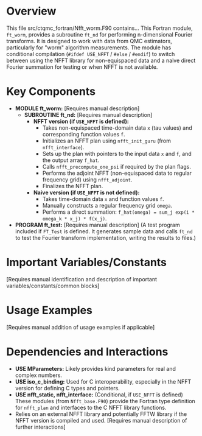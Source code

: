 # Overview

This file src/ctqmc_fortran/Nfft_worm.F90 contains...
This Fortran module, `ft_worm`, provides a subroutine `ft_nd` for performing n-dimensional Fourier transforms. It is designed to work with data from QMC estimators, particularly for "worm" algorithm measurements. The module has conditional compilation (`#ifdef USE_NFFT` / `#else` / `#endif`) to switch between using the NFFT library for non-equispaced data and a naive direct Fourier summation for testing or when NFFT is not available.

# Key Components

- **MODULE ft_worm:** [Requires manual description]
  - **SUBROUTINE ft_nd:** [Requires manual description]
    - **NFFT version (if `USE_NFFT` is defined):**
      - Takes non-equispaced time-domain data `x` (tau values) and corresponding function values `f`.
      - Initializes an NFFT plan using `nfft_init_guru` (from `nfft_interface`).
      - Sets up the plan with pointers to the input data `x` and `f`, and the output array `f_hat`.
      - Calls `nfft_precompute_one_psi` if required by the plan flags.
      - Performs the adjoint NFFT (non-equispaced data to regular frequency grid) using `nfft_adjoint`.
      - Finalizes the NFFT plan.
    - **Naive version (if `USE_NFFT` is not defined):**
      - Takes time-domain data `x` and function values `f`.
      - Manually constructs a regular frequency grid `omega`.
      - Performs a direct summation: `f_hat(omega) = sum_j exp(i * omega_k * x_j) * f(x_j)`.
- **PROGRAM ft_test:** [Requires manual description] (A test program included if `FT_Test` is defined. It generates sample data and calls `ft_nd` to test the Fourier transform implementation, writing the results to files.)

# Important Variables/Constants

[Requires manual identification and description of important variables/constants/common blocks]

# Usage Examples

[Requires manual addition of usage examples if applicable]

# Dependencies and Interactions

- **USE MParameters:** Likely provides kind parameters for real and complex numbers.
- **USE iso_c_binding:** Used for C interoperability, especially in the NFFT version for defining C types and pointers.
- **USE nfft_static, nfft_interface:** (Conditional, if `USE_NFFT` is defined) These modules (from `Nfft_base.F90`) provide the Fortran type definition for `nfft_plan` and interfaces to the C NFFT library functions.
- Relies on an external NFFT library and potentially FFTW library if the NFFT version is compiled and used.
[Requires manual description of further interactions]
